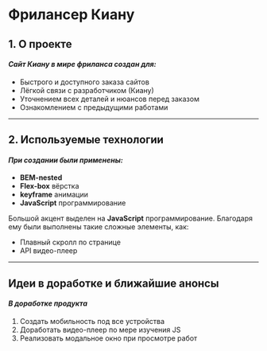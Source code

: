 # Фрилансер Киану

## 1. О проекте

#### _Сайт Киану в мире фриланса создан для:_

- Быстрого и доступного заказа сайтов
- Лёгкой связи с разработчиком (Киану)
- Уточнением всех деталей и нюансов перед заказом
- Ознакомлением с предыдущими работами

---

## 2. Используемые технологии

#### _При создании были применены:_

- **BEM-nested**
- **Flex-box** вёрстка
- **keyframe** анимации
- **JavaScript** программирование

Большой акцент выделен на **JavaScript** программирование.
Благодаря ему были выполнены такие сложные элементы, как:

- Плавный скролл по странице
- API видео-плеер

---

## Идеи в доработке и ближайшие анонсы

#### _В доработке продукта_

1. Создать мобильность под все устройства
2. Доработать видео-плеер по мере изучения JS
3. Реализовать модальное окно при просмотре работ
